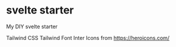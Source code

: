 # svelte starter

My DIY svelte starter

Tailwind CSS
Tailwind Font Inter
Icons from <https://heroicons.com/>
